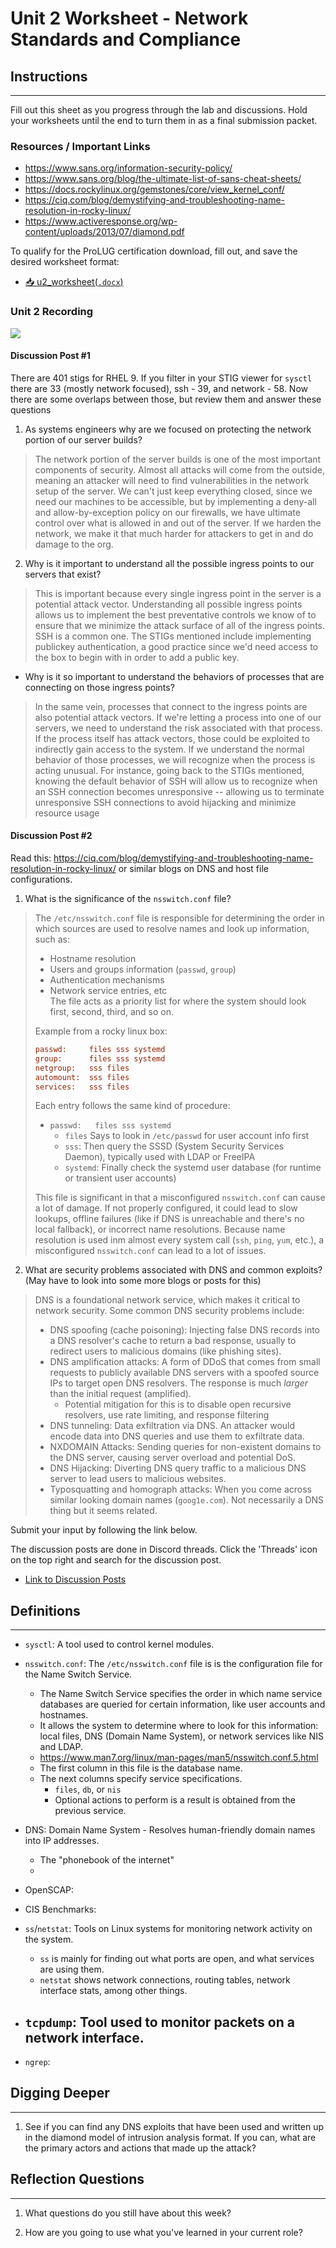 
# Unit 2 Worksheet - Network Standards and Compliance

## Instructions

---

Fill out this sheet as you progress through the lab and discussions. Hold your worksheets until
the end to turn them in as a final submission packet.

### Resources / Important Links

- <https://www.sans.org/information-security-policy/>
- <https://www.sans.org/blog/the-ultimate-list-of-sans-cheat-sheets/>
- <https://docs.rockylinux.org/gemstones/core/view_kernel_conf/>
- <https://ciq.com/blog/demystifying-and-troubleshooting-name-resolution-in-rocky-linux/>
- <https://www.activeresponse.org/wp-content/uploads/2013/07/diamond.pdf>

To qualify for the ProLUG certification download, fill out, and save the desired worksheet format:

- <a href="./assets/downloads/u2/u2_worksheet.docx" target="_blank" download>📥 u2_worksheet(`.docx`)</a>

### Unit 2 Recording

<img src="./assets/images/under-construction.jpg" style="border-radius:2%"></img>

<!-- <iframe -->
<!--     style="width: 100%; height: 100%; border: none; -->
<!--     aspect-ratio: 16/9; border-radius: 1rem; background:black" -->
<!--     src="" -->
<!--     title="" -->
<!--     frameborder="0" -->
<!--     allow="accelerometer; autoplay; clipboard-write; encrypted-media; gyroscope; picture-in-picture; web-share" -->
<!--     referrerpolicy="strict-origin-when-cross-origin" -->
<!--     allowfullscreen> -->
<!-- </iframe> -->

#### Discussion Post #1

There are 401 stigs for RHEL 9. If you filter in your STIG viewer for
`sysctl` there are 33 (mostly network focused), ssh - 39, and network - 58. Now there are
some overlaps between those, but review them and answer these questions

1. As systems engineers why are we focused on protecting the network portion of our
   server builds?

> The network portion of the server builds is one of the most important
> components of security.
> Almost all attacks will come from the outside, meaning an attacker will need to find 
> vulnerabilities in the network setup of the server. 
> We can't just keep everything closed, since we need our machines to be
> accessible, but by implementing a deny-all and allow-by-exception policy on our 
> firewalls, we have ultimate control over what is allowed in and out of the server.
> If we harden the network, we make it that much harder for attackers to
> get in and do damage to the org. 

2. Why is it important to understand all the possible ingress points to our servers that
   exist?

>  This is important because every single ingress point in the server is a potential
>  attack vector. Understanding all possible ingress points allows us to implement
>  the best preventative controls we know of to ensure that we minimize the attack 
>  surface of all of the ingress points. SSH is a common one. The STIGs mentioned
>  include implementing publickey authentication, a good practice since we'd need
>  access to the box to begin with in order to add a public key.  


   - Why is it so important to understand the behaviors of processes that are
     connecting on those ingress points?

>  In the same vein, processes that connect to the ingress points are also
>  potential attack vectors. If we're letting a process into one of our
>  servers, we need to understand the risk associated with that process. If
>  the process itself has attack vectors, those could be exploited to
>  indirectly gain access to the system. If we understand the normal behavior
>  of those processes, we will recognize when the process is acting unusual.
>  For instance, going back to the STIGs mentioned, knowing the default behavior of SSH 
>  will allow us to recognize when an SSH connection becomes unresponsive -- allowing us 
>  to terminate unresponsive SSH connections to avoid hijacking and minimize resource usage

#### Discussion Post #2

Read this: <https://ciq.com/blog/demystifying-and-troubleshooting-name-resolution-in-rocky-linux/>
or similar blogs on DNS and host file configurations.

1. What is the significance of the `nsswitch.conf` file?

> The `/etc/nsswitch.conf` file is responsible for determining the order in which
> sources are used to resolve names and look up information, such as:
> - Hostname resolution
> - Users and groups information (`passwd`, `group`)
> - Authentication mechanisms
> - Network service entries, etc  
> The file acts as a priority list for where the system should look first, second,
> third, and so on.  
> 
> Example from a rocky linux box:
> ```ini
> passwd:     files sss systemd
> group:      files sss systemd
> netgroup:   sss files
> automount:  sss files
> services:   sss files
> ```
> Each entry follows the same kind of procedure:
> - `passwd:   files sss systemd`
>     - `files` Says to look in `/etc/passwd` for user account info first
>     - `sss`: Then query the SSSD (System Security Services Daemon), typically used with LDAP or FreeIPA
>     - `systemd`: Finally check the systemd user database (for runtime or transient user accounts)
> 
> This file is significant in that a misconfigured `nsswitch.conf` can cause a lot of 
> damage. If not properly configured, it could lead to slow lookups, offline failures 
> (like if DNS is unreachable and there's no local fallback), or incorrect name resolutions. 
> Because name resolution is used inm almost every system call (`ssh`, `ping`, `yum`,
> etc.), a misconfigured `nsswitch.conf` can lead to a lot of issues.


2. What are security problems associated with DNS and common exploits? (May have
   to look into some more blogs or posts for this)

> DNS is a foundational network service, which makes it critical to network security.
> Some common DNS security problems include:
> - DNS spoofing (cache poisoning): Injecting false DNS records into a DNS resolver's 
>   cache to return a bad response, usually to redirect users to malicious domains (like phishing sites).  
> - DNS amplification attacks: A form of DDoS that comes from small requests
>   to publicly available DNS servers with a spoofed source IPs to target open DNS 
>   resolvers. The response is much *larger* than the initial request (amplified).  
>   - Potential mitigation for this is to disable open recursive resolvers, use rate limiting, and response filtering  
> - DNS tunneling: Data exfiltration via DNS. An attacker would encode data into DNS
>   queries and use them to exfiltrate data.  
> - NXDOMAIN Attacks: Sending queries for non-existent domains to the DNS server,
>   causing server overload and potential DoS.  
> - DNS Hijacking: Diverting DNS query traffic to a malicious DNS server to lead users
>   to malicious websites.  
> - Typosquatting and homograph attacks: When you come across similar looking domain names (`goog1e.com`). Not necessarily a DNS thing but it seems related.  



<div class="warning">
Submit your input by following the link below.

The discussion posts are done in Discord threads. Click the 'Threads' icon on the top right and search for the discussion post.

</div>

- [Link to Discussion Posts](https://discord.com/channels/611027490848374811/1098309490681598072)

## Definitions

---

* `sysctl`: A tool used to control kernel modules.

* `nsswitch.conf`: The `/etc/nsswitch.conf` file is is the configuration file for the Name Switch Service.
    - The Name Switch Service specifies the order in which name service databases are 
      queried for certain information, like user accounts and hostnames.
    - It allows the system to determine where to look for this information: local files, 
      DNS (Domain Name System), or network services like NIS and LDAP.
    - <https://www.man7.org/linux/man-pages/man5/nsswitch.conf.5.html>
    - The first column in this file is the database name.  
    - The next columns specify service specifications.
        - `files`, `db`, or `nis`
        - Optional actions to perform is a result is obtained from the previous service.
    <!-- TODO: Break down each column of each line in this file -->

* DNS: Domain Name System - Resolves human-friendly domain names into IP addresses.  
    - The "phonebook of the internet"
    - 

* OpenSCAP:

* CIS Benchmarks:

* `ss`/`netstat`: Tools on Linux systems for monitoring network activity on the system.
    - `ss` is mainly for finding out what ports are open, and what services are using
      them.  
    - `netstat` shows network connections, routing tables, network interface stats,
      among other things.  

* `tcpdump`: Tool used to monitor packets on a network interface. 
    -

* `ngrep`:

## Digging Deeper

---

1. See if you can find any DNS exploits that have been used and written up in the
   diamond model of intrusion analysis format. If you can, what are the primary actors
   and actions that made up the attack?

## Reflection Questions

---

1. What questions do you still have about this week?

2. How are you going to use what you've learned in your current role?

